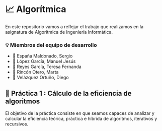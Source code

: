 # :chart_with_upwards_trend: Algorítmica

En este repositorio vamos a reflejar el trabajo que realizamos en la asignatura de Algorítmica de Ingeniería Informática.

### :bulb: Miembros del equipo de desarrollo

- :bust_in_silhouette: España Maldonado, Sergio
- :bust_in_silhouette: López García, Manuel Jesús
- :bust_in_silhouette: Reyes García, Teresa Fernanda
- :bust_in_silhouette: Rincón Otero, Marta
- :bust_in_silhouette: Velázquez Ortuño, Diego

## :file_folder: Práctica 1 : Cálculo de la eficiencia de algoritmos

El objetivo de la práctica consiste en que seamos capaces de analizar y calcular la eficiencia teórica, práctica e híbrida de algoritmos, iterativos y recursivos. 

